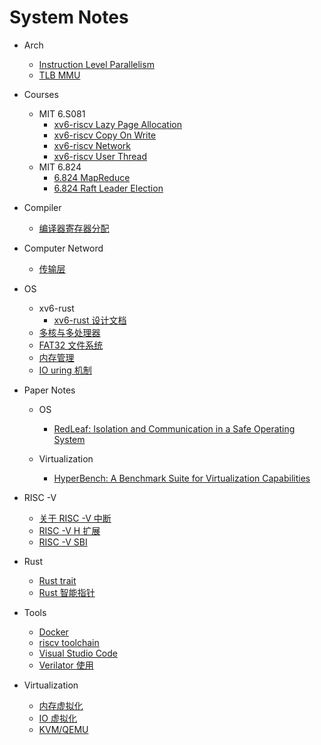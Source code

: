 # System Notes

- Arch
  
  - [Instruction Level Parallelism](arch/CAAQA/ILP.md)
  - [TLB MMU](arch/TLB%20MMU.md)

- Courses
  
  - MIT 6.S081
    - [xv6-riscv Lazy Page Allocation](courses/MIT%206.S081/lazy.md)
    - [xv6-riscv Copy On Write](courses/MIT%206.S081/cow.md)
    - [xv6-riscv Network](courses/MIT%206.S081/net.md)
    - [xv6-riscv User Thread](courses/MIT%206.S081/uthread.md)
  - MIT 6.824
    - [6.824 MapReduce](courses/MIT%206.824/6-824-MapReduce.md)
    - [6.824 Raft Leader Election](courses/MIT%206.824/6-824-Lab2A.md)

- Compiler
  
  - [编译器寄存器分配](compiler/reg_allocation.md)

- Computer Netword
  
  - [传输层](network/transport.md)

- OS
  
  - xv6-rust
    - [xv6-rust 设计文档](os/xv6-rust/xv6-rust-design.md)
  - [多核与多处理器](os/multicore.md)
  - [FAT32 文件系统](fat32%E7%AC%94%E8%AE%B0.md)
  - [内存管理](os/mm.md)
  - [IO uring 机制](os/io_uring.md)

- Paper Notes
  
  - OS
    
    - [RedLeaf: Isolation and Communication in a Safe Operating System](paper-notes/os/RedLeaf.md)
  
  - Virtualization
    
    - [HyperBench: A Benchmark Suite for Virtualization Capabilities](paper-notes/hypervisor/Hyperbench-A-Benchmark-Suite-for-Virtualization-Capabilities.md)

- RISC -V
  
  - [关于 RISC -V 中断](riscv/interrupt.md)
  - [RISC -V H 扩展](riscv/RISC-V-H.md)
  - [RISC -V SBI](riscv/sbi.md)

- Rust 
  
  - [Rust trait](Rust/trait.md)
  - [Rust 智能指针](Rust/smart_pointer.md)

- Tools
  
  - [Docker](tools/Docker.md)
  - [riscv toolchain](tools/riscv-gnu-toolchain.md)
  - [Visual Studio Code](tools/vscode.md)
  - [Verilator 使用](tools/verilator.md)

- Virtualization
  
  - [内存虚拟化](vmm/mm-virtualizing.md)
  - [IO 虚拟化](vmm/io-virtualizing.md)
  - [KVM/QEMU](vmm/qemu-kvm.md)
